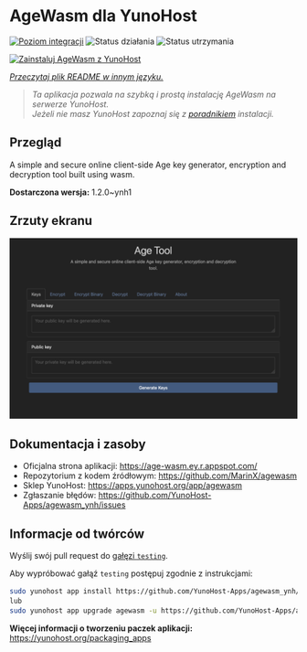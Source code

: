 <!--
To README zostało automatycznie wygenerowane przez <https://github.com/YunoHost/apps/tree/master/tools/readme_generator>
Nie powinno być ono edytowane ręcznie.
-->

# AgeWasm dla YunoHost

[![Poziom integracji](https://apps.yunohost.org/badge/integration/agewasm)](https://ci-apps.yunohost.org/ci/apps/agewasm/)
![Status działania](https://apps.yunohost.org/badge/state/agewasm)
![Status utrzymania](https://apps.yunohost.org/badge/maintained/agewasm)

[![Zainstaluj AgeWasm z YunoHost](https://install-app.yunohost.org/install-with-yunohost.svg)](https://install-app.yunohost.org/?app=agewasm)

*[Przeczytaj plik README w innym języku.](./ALL_README.md)*

> *Ta aplikacja pozwala na szybką i prostą instalację AgeWasm na serwerze YunoHost.*  
> *Jeżeli nie masz YunoHost zapoznaj się z [poradnikiem](https://yunohost.org/install) instalacji.*

## Przegląd

A simple and secure online client-side Age key generator, encryption and decryption tool built using wasm.

**Dostarczona wersja:** 1.2.0~ynh1

## Zrzuty ekranu

![Zrzut ekranu z AgeWasm](./doc/screenshots/screenshot.png)

## Dokumentacja i zasoby

- Oficjalna strona aplikacji: <https://age-wasm.ey.r.appspot.com/>
- Repozytorium z kodem źródłowym: <https://github.com/MarinX/agewasm>
- Sklep YunoHost: <https://apps.yunohost.org/app/agewasm>
- Zgłaszanie błędów: <https://github.com/YunoHost-Apps/agewasm_ynh/issues>

## Informacje od twórców

Wyślij swój pull request do [gałęzi `testing`](https://github.com/YunoHost-Apps/agewasm_ynh/tree/testing).

Aby wypróbować gałąź `testing` postępuj zgodnie z instrukcjami:

```bash
sudo yunohost app install https://github.com/YunoHost-Apps/agewasm_ynh/tree/testing --debug
lub
sudo yunohost app upgrade agewasm -u https://github.com/YunoHost-Apps/agewasm_ynh/tree/testing --debug
```

**Więcej informacji o tworzeniu paczek aplikacji:** <https://yunohost.org/packaging_apps>
